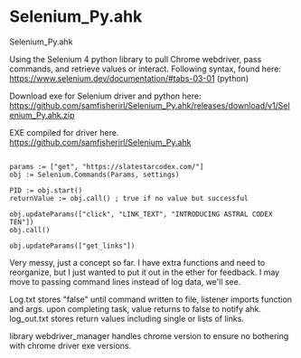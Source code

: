 # Selenium_Py.ahk
Selenium_Py.ahk

Using the Selenium 4 python library to pull Chrome webdriver, pass commands, and retrieve values or interact.
Following syntax, found here: https://www.selenium.dev/documentation/#tabs-03-01 (python)

Download exe for Selenium driver and python here: https://github.com/samfisherirl/Selenium_Py.ahk/releases/download/v1/Selenium_Py.ahk.zip

EXE compiled for driver here. https://github.com/samfisherirl/Selenium_Py.ahk

```autohotkey

params := ["get", "https://slatestarcodex.com/"]
obj := Selenium.Commands(Params, settings)

PID := obj.start()
returnValue := obj.call() ; true if no value but successful

obj.updateParams(["click", "LINK_TEXT", "INTRODUCING ASTRAL CODEX TEN"])
obj.call()

obj.updateParams(["get_links"])

```
 Very messy, just a concept so far. I have extra functions and need to reorganize, but I just wanted to put it out in the ether for feedback. I may move to passing command lines instead of log data, we'll see.

Log.txt stores "false" until command written to file, listener imports function and args. upon completing task, value returns to false to notify ahk.
log_out.txt stores return values including single or lists of links.

library webdriver_manager handles chrome version to ensure no bothering with chrome driver exe versions.

